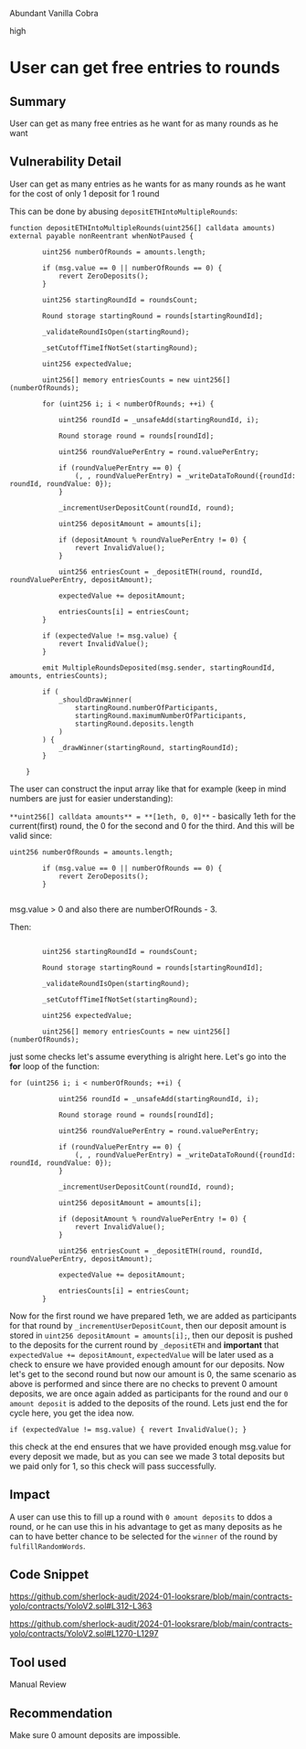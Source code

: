 Abundant Vanilla Cobra

high

# User can get free entries to rounds

## Summary

User can get as many free entries as he want for as many rounds as he want

## Vulnerability Detail

User can get as many entries as he wants for as many rounds as he want for the cost of only 1 deposit for 1 round

This can be done by abusing `depositETHIntoMultipleRounds`:

```solidity
function depositETHIntoMultipleRounds(uint256[] calldata amounts) external payable nonReentrant whenNotPaused {

        uint256 numberOfRounds = amounts.length;

        if (msg.value == 0 || numberOfRounds == 0) {
            revert ZeroDeposits();
        }

        uint256 startingRoundId = roundsCount;

        Round storage startingRound = rounds[startingRoundId];

        _validateRoundIsOpen(startingRound);

        _setCutoffTimeIfNotSet(startingRound);

        uint256 expectedValue;

        uint256[] memory entriesCounts = new uint256[](numberOfRounds);
 
        for (uint256 i; i < numberOfRounds; ++i) {

            uint256 roundId = _unsafeAdd(startingRoundId, i);

            Round storage round = rounds[roundId];

            uint256 roundValuePerEntry = round.valuePerEntry;

            if (roundValuePerEntry == 0) {
                (, , roundValuePerEntry) = _writeDataToRound({roundId: roundId, roundValue: 0});
            }

            _incrementUserDepositCount(roundId, round);

            uint256 depositAmount = amounts[i];
            
            if (depositAmount % roundValuePerEntry != 0) {
                revert InvalidValue();
            }

            uint256 entriesCount = _depositETH(round, roundId, roundValuePerEntry, depositAmount);

            expectedValue += depositAmount;

            entriesCounts[i] = entriesCount;
        }

        if (expectedValue != msg.value) {
            revert InvalidValue();
        }

        emit MultipleRoundsDeposited(msg.sender, startingRoundId, amounts, entriesCounts);

        if (
            _shouldDrawWinner(
                startingRound.numberOfParticipants,
                startingRound.maximumNumberOfParticipants,
                startingRound.deposits.length
            )
        ) {
            _drawWinner(startingRound, startingRoundId);
        }
        
    }

```

The user can construct the input array like that for example (keep in mind numbers are just for easier understanding):

`**uint256[] calldata amounts** = **[1eth, 0, 0]**` - basically 1eth for the current(first) round, the 0 for the second and 0 for the third. And this will be valid since:


```solidity
uint256 numberOfRounds = amounts.length;

        if (msg.value == 0 || numberOfRounds == 0) {
            revert ZeroDeposits();
        }


```

msg.value > 0 and also there are numberOfRounds - 3.

Then:

```solidity

        uint256 startingRoundId = roundsCount;

        Round storage startingRound = rounds[startingRoundId];

        _validateRoundIsOpen(startingRound);

        _setCutoffTimeIfNotSet(startingRound);

        uint256 expectedValue;

        uint256[] memory entriesCounts = new uint256[](numberOfRounds);

```

just some checks let's assume everything is alright here. Let's go into the **for** loop of the function:

```solidity
for (uint256 i; i < numberOfRounds; ++i) {

            uint256 roundId = _unsafeAdd(startingRoundId, i);

            Round storage round = rounds[roundId];

            uint256 roundValuePerEntry = round.valuePerEntry;

            if (roundValuePerEntry == 0) {
                (, , roundValuePerEntry) = _writeDataToRound({roundId: roundId, roundValue: 0});
            }

            _incrementUserDepositCount(roundId, round);

            uint256 depositAmount = amounts[i];
            
            if (depositAmount % roundValuePerEntry != 0) {
                revert InvalidValue();
            }

            uint256 entriesCount = _depositETH(round, roundId, roundValuePerEntry, depositAmount);

            expectedValue += depositAmount;

            entriesCounts[i] = entriesCount;
        }

```

Now for the first round we have prepared 1eth, we are added as participants for that round by `_incrementUserDepositCount`, then our deposit amount is stored in `uint256 depositAmount = amounts[i];`, then our deposit is pushed to the deposits for the current round by `_depositETH` and **important** that `expectedValue += depositAmount`, `expectedValue` will be later used as a check to ensure we have provided enough amount for our deposits. Now let's get to the second round but now our amount is 0, the same scenario as above is performed and since there are no checks to prevent 0 amount deposits, we are once again added as participants for the round and our `0 amount deposit` is added to the deposits of the round. Lets just end the for cycle here, you get the idea now.

`if (expectedValue != msg.value) {
            revert InvalidValue();
        }
`

this check at the end ensures that we have provided enough msg.value for every deposit we made, but as you can see we made 3 total deposits but we paid only for 1, so this check will pass successfully.


## Impact

A user can use this to fill up a round with `0 amount deposits` to ddos a round, or he can use this in his advantage to get as many deposits as he can to have better chance to be selected for the `winner` of the round by `fulfillRandomWords`.

## Code Snippet

https://github.com/sherlock-audit/2024-01-looksrare/blob/main/contracts-yolo/contracts/YoloV2.sol#L312-L363

https://github.com/sherlock-audit/2024-01-looksrare/blob/main/contracts-yolo/contracts/YoloV2.sol#L1270-L1297

## Tool used

Manual Review

## Recommendation

Make sure 0 amount deposits are impossible.
